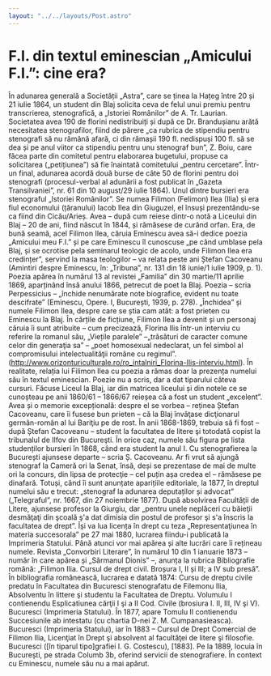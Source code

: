 ```yaml
---
layout: "../../layouts/Post.astro"
---
```


# F.I. din textul eminescian „Amicului F.I.”: cine era?

În adunarea generală a Societății „Astra”, care se ținea la Hațeg între 20 și 21 iulie 1864, un student din Blaj solicita ceva de felul unui premiu pentru transcrierea, stenografică, a  „Istoriei Românilor” de A. Tr. Laurian. Societatea avea 190 de florini nedistribuiți și după ce Dr. Brandușianu arătă necesitatea stenografilor,  fiind de părere „ca rubrica de stipendiu pentru stenografi să nu rămână afară, ci din rămașii 190 fl. nedispuși 100 fl. să se dea și pe anul viitor ca stipendiu pentru unu stenograf bun”, Z. Boiu, care făcea parte din comitetul pentru elaborarea bugetului, propuse ca solicitarea („petițiunea”) să fie înaintată comitetului „pentru cercetare”. Într-un final, adunarea acordă  două burse de câte 50 de florini pentru  doi stenografi (procesul-verbal al adunării a fost publicat în „Gazeta Transilvaniei”, nr. 61 din 10 august/29 iulie 1864). Unul dintre bursieri era stenograful „Istoriei Românilor”. Se numea Filimon (Felimon) Ilea (Ilia) și era fiul economului (țăranului) Iacob Ilea din Giuguzel, el însuși prezentându-se ca fiind din Cicău/Arieș. Avea – după cum reiese dintr-o notă a Liceului din Blaj – 20 de ani, fiind născut în 1844, și rămăsese de curând orfan. Era, de bună seamă, acel Filimon Ilea, căruia Eminescu avea să-i dedice poezia „Amicului meu F.I.” și pe care Eminescu îl cunoscuse „pe când umblase pela Blaj, și se ocrotise pela seminarul teologic de acolo, unde Filimon Ilea era credințer”, servind la masa teologilor – va relata peste ani Ștefan Cacoveanu (Amintiri despre Eminescu, în: „Tribuna”, nr. 131 din 18 iunie/1 iulie 1909, p. 1).
Poezia apărea în numărul 13 al revistei „Familia” din 30 martie/11 aprilie 1869, aparținând însă anului 1866, petrecut de poet la Blaj.  Poezia – scria Perpessicius – „închide nenumărate note biografice, evident nu toate descifrate” (Eminescu, Opere. I, București, 1939, p. 278). „Închidea” și numele Filimon Ilea, despre care se știa cam atât: a fost prieten cu Eminescu la Blaj. 
În cărțile de ficțiune, Filimon Ilea a devenit și un personaj căruia îi sunt atribuite – cum precizează, Florina Ilis într-un interviu cu referire la romanul său, „Viețile paralele” –„trăsături de caracter comune celor din generaţia sa” – „poet homosexual nedeclarat, un fel simbol al compromisului intelectualităţii române cu regimul”. (http://www.orizonturiculturale.ro/ro_intalniri_Florina-Ilis-interviu.html).
În realitate, relația lui Filimon Ilea cu poezia a rămas doar la prezența numelui său în textul eminescian. Poezie nu a scris, dar a dat tiparului câteva cursuri.
Făcuse Liceul la Blaj, iar din matricea liceului și din notele  ce se cunoșteau pe anii 1860/61 – 1866/67 reieșea că a fost un student „excelent”. Avea și o memorie excepțională: despre el se vorbea – reținea Ștefan Cacoveanu, care îi fusese bun prieten – că la Blaj învăţase dicţionarul germân-român al lui Bariţiu pe de rost. 
În anii 1868-1869, trebuia să fi fost – după Ștefan Cacoveanu – student la facultatea de litere şi totodată copist la tribunalul de Ilfov din Bucureşti. În orice caz, numele său figura pe lista studenților bursieri în 1868, când era student la anul I.  Cu stenografierea la București ajunsese departe – scria Ș. Cacoveanu. Ar fi vrut să ajungă stenograf la Cameră ori la Senat, însă, deși se prezentase de mai de multe ori la concurs, din lipsa de protecţie – cel puțin așa credea el – rămăsese pe dinafară. Totuși, când îi sunt anunțate aparițiile editoriale, la 1877, în dreptul numelui său e trecut: „stenograf la adunarea deputaților și advocat” („Telegraful”, nr. 1667, din 27 noiembrie 1877).
După absolvirea Facultății de Litere, ajunsese profesor la Giurgiu, dar „pentru unele neplăceri cu băieţii desmăţaţi din şcoală ş'a dat dimisia din postul de profesor şi s'a înscris la facultatea de drept”.
Își va lua licența în drept cu teza  „Representaţiunea în materia succesorala” pe 27 mai 1880, lucrarea fiindu-i publicată la Imprimeria Statului.
Până atunci vor mai apărea și alte lucrări care îi rețineau numele. Revista „Convorbiri Literare”, în numărul 10 din 1 ianuarie 1873 – număr în care apărea și „Sărmanul Dionis” –, anunța la rubrica Bibliografie română: „Filimon Ilia. Cursul de drept civil. Broșura I, II și III; a IV sub presă”. În bibliografia românească, lucrarea e datată 1874: Cursu de dreptu civile predatu în Facultatea din Bucuresci stenografatu de Filemonu Ilia, Absolventu în littere şi studentu la Facultatea de Dreptu. Volumulu I contienendu Esplicatiunea cărţii I şi a II Cod. Civile (brosiura I. II, III, IV şi V). Bucuresci (Imprimeria Statului). 
În 1877, apare Tomulu II contienendu Succesiunile ab intestatu (cu chartia D-nei Z. M. Cumpanasieasca). Bucuresci (Imprimeria Statului), iar în 1883 – Cursul de Drept Comercial de Filimon Ilia, Licenţiat în Drept şi absolvent al facultăţei de litere şi filosofie. Bucuresci ([în tiparul tipo]grafiei I. G. Costescu), [1883]. 
Pe la 1889, locuia în București, pe strada Columb 3b, oferind servicii de stenografiere.
În context cu Eminescu, numele său nu a mai apărut.
